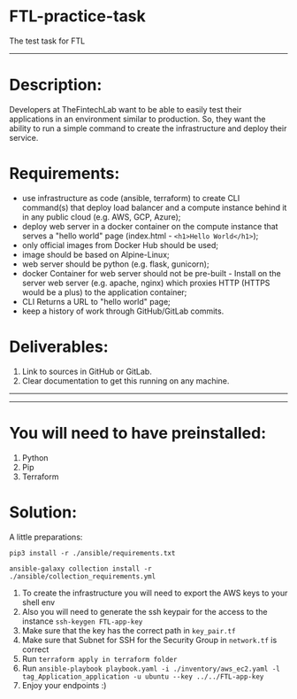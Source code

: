# FTL-practice-task
The test task for FTL
______

# Description:

Developers at TheFintechLab want to be able to easily test their applications in an environment similar to production. So, they want the ability to run a simple command to create the infrastructure and deploy their service.

# Requirements:

- use infrastructure as code (ansible, terraform) to create CLI command(s) that deploy load balancer and a compute instance behind it in any public cloud (e.g. AWS, GCP, Azure);
- deploy web server in a docker container on the compute instance that serves a "hello world" page (index.html - `<h1>Hello World</h1>`);
- only official images from Docker Hub should be used;
- image should be based on Alpine-Linux;
- web server should be python (e.g. flask, gunicorn);
- docker Container for web server should not be pre-built - Install on the server web server (e.g. apache, nginx) which proxies HTTP (HTTPS would be a plus) to the application container;
- CLI Returns a URL to "hello world" page;
- keep a history of work through GitHub/GitLab commits.

# Deliverables:

1. Link to sources in GitHub or GitLab.
2. Clear documentation to get this running on any machine.

______
______

# You will need to have preinstalled:
1. Python
2. Pip
3. Terraform

# Solution:
A little preparations:

`pip3 install -r ./ansible/requirements.txt`

`ansible-galaxy collection install -r ./ansible/collection_requirements.yml`

1. To create the infrastructure you will need to export the AWS keys to your shell env
2. Also you will need to generate the ssh keypair for the access to the instance `ssh-keygen FTL-app-key`
3. Make sure that the key has the correct path in `key_pair.tf`
4. Make sure that Subnet for SSH for the Security Group in `network.tf` is correct
5. Run `terraform apply in terraform folder`
6. Run `ansible-playbook playbook.yaml -i ./inventory/aws_ec2.yaml -l tag_Application_application -u ubuntu --key ../../FTL-app-key`
7. Enjoy your endpoints :)
